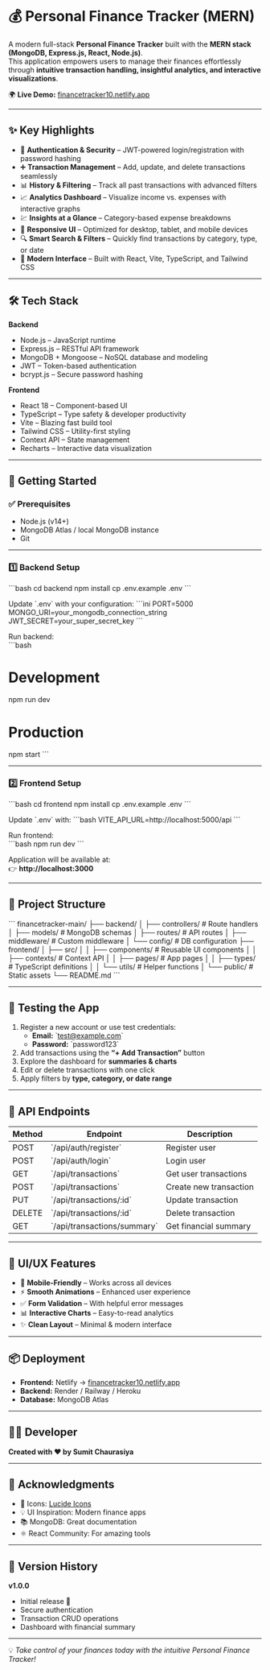 # 💰 Personal Finance Tracker (MERN)

A modern full-stack **Personal Finance Tracker** built with the **MERN stack (MongoDB, Express.js, React, Node.js)**.  
This application empowers users to manage their finances effortlessly through **intuitive transaction handling, insightful analytics, and interactive visualizations**.  

🌍 **Live Demo:** [financetracker10.netlify.app](https://financetracker10.netlify.app)

---

## ✨ Key Highlights

- 🔐 **Authentication & Security** – JWT-powered login/registration with password hashing  
- ➕ **Transaction Management** – Add, update, and delete transactions seamlessly  
- 📊 **History & Filtering** – Track all past transactions with advanced filters  
- 📈 **Analytics Dashboard** – Visualize income vs. expenses with interactive graphs  
- 💹 **Insights at a Glance** – Category-based expense breakdowns  
- 📱 **Responsive UI** – Optimized for desktop, tablet, and mobile devices  
- 🔍 **Smart Search & Filters** – Quickly find transactions by category, type, or date  
- 🎨 **Modern Interface** – Built with React, Vite, TypeScript, and Tailwind CSS  

---

## 🛠️ Tech Stack

**Backend**  
- Node.js – JavaScript runtime  
- Express.js – RESTful API framework  
- MongoDB + Mongoose – NoSQL database and modeling  
- JWT – Token-based authentication  
- bcrypt.js – Secure password hashing  

**Frontend**  
- React 18 – Component-based UI  
- TypeScript – Type safety & developer productivity  
- Vite – Blazing fast build tool  
- Tailwind CSS – Utility-first styling  
- Context API – State management  
- Recharts – Interactive data visualization  

---

## 🚀 Getting Started

### ✅ Prerequisites  
- Node.js (v14+)  
- MongoDB Atlas / local MongoDB instance  
- Git  

---

### 1️⃣ Backend Setup  
\`\`\`bash
cd backend
npm install
cp .env.example .env
\`\`\`

Update \`.env\` with your configuration:
\`\`\`ini
PORT=5000
MONGO_URI=your_mongodb_connection_string
JWT_SECRET=your_super_secret_key
\`\`\`

Run backend:  
\`\`\`bash
# Development
npm run dev

# Production
npm start
\`\`\`

---

### 2️⃣ Frontend Setup  
\`\`\`bash
cd frontend
npm install
cp .env.example .env
\`\`\`

Update \`.env\` with:
\`\`\`bash
VITE_API_URL=http://localhost:5000/api
\`\`\`

Run frontend:  
\`\`\`bash
npm run dev
\`\`\`

Application will be available at:  
👉 **http://localhost:3000**

---

## 📂 Project Structure
\`\`\`
financetracker-main/
├── backend/
│   ├── controllers/   # Route handlers
│   ├── models/        # MongoDB schemas
│   ├── routes/        # API routes
│   ├── middleware/    # Custom middleware
│   └── config/        # DB configuration
├── frontend/
│   ├── src/
│   │   ├── components/ # Reusable UI components
│   │   ├── contexts/   # Context API
│   │   ├── pages/      # App pages
│   │   ├── types/      # TypeScript definitions
│   │   └── utils/      # Helper functions
│   └── public/         # Static assets
└── README.md
\`\`\`

---

## 🧪 Testing the App
1. Register a new account or use test credentials:  
   - **Email:** \`test@example.com\`  
   - **Password:** \`password123\`  
2. Add transactions using the **“+ Add Transaction”** button  
3. Explore the dashboard for **summaries & charts**  
4. Edit or delete transactions with one click  
5. Apply filters by **type, category, or date range**  

---

## 🔧 API Endpoints
| Method | Endpoint                  | Description               |
|--------|---------------------------|---------------------------|
| POST   | \`/api/auth/register\`      | Register user             |
| POST   | \`/api/auth/login\`         | Login user                |
| GET    | \`/api/transactions\`       | Get user transactions     |
| POST   | \`/api/transactions\`       | Create new transaction    |
| PUT    | \`/api/transactions/:id\`   | Update transaction        |
| DELETE | \`/api/transactions/:id\`   | Delete transaction        |
| GET    | \`/api/transactions/summary\` | Get financial summary    |

---

## 🎨 UI/UX Features 
- 📱 **Mobile-Friendly** – Works across all devices  
- ⚡ **Smooth Animations** – Enhanced user experience  
- ✅ **Form Validation** – With helpful error messages  
- 📊 **Interactive Charts** – Easy-to-read analytics  
- ✨ **Clean Layout** – Minimal & modern interface  

---

## 📦 Deployment
- **Frontend:** Netlify → [financetracker10.netlify.app](https://financetracker10.netlify.app)  
- **Backend:** Render / Railway / Heroku  
- **Database:** MongoDB Atlas  



---

## 👨‍💻 Developer
**Created with ❤️ by Sumit Chaurasiya**   

---

## 🙏 Acknowledgments
- 🎨 Icons: [Lucide Icons](https://lucide.dev)  
- 💡 UI Inspiration: Modern finance apps  
- 📚 MongoDB: Great documentation  
- ⚛️ React Community: For amazing tools  

---

## 🔄 Version History
**v1.0.0**  
- Initial release 🚀  
- Secure authentication  
- Transaction CRUD operations  
- Dashboard with financial summary  

---

💡 *Take control of your finances today with the intuitive Personal Finance Tracker!*  
